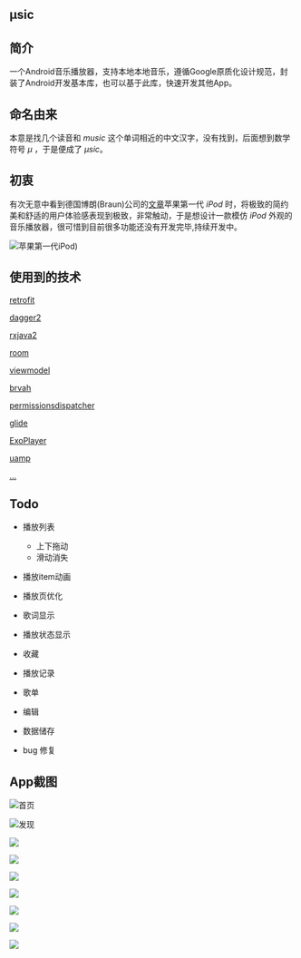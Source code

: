μsic
---


## 简介
一个Android音乐播放器，支持本地本地音乐，遵循Google原质化设计规范，封装了Android开发基本库，也可以基于此库，快速开发其他App。

## 命名由来
本意是找几个读音和 *music* 这个单词相近的中文汉字，没有找到，后面想到数学符号 *μ* ，于是便成了 *μsic*。

## 初衷
有次无意中看到德国博朗(Braun)公司的[文章](http://blog.presentandcorrect.com/rams-palettes)苹果第一代 *iPod* 时，将极致的简约美和舒适的用户体验感表现到极致，非常触动，于是想设计一款模仿 *iPod* 外观的音乐播放器，很可惜到目前很多功能还没有开发完毕,持续开发中。

![苹果第一代iPod](screenshot/ipod-first-gen-5gb.jpg))

## 使用到的技术
[retrofit](https://github.com/square/retrofit/)

[dagger2](https://github.com/google/dagger)

[rxjava2](https://github.com/ReactiveX/RxJava/)

[room](https://developer.android.google.cn/topic/libraries/architecture/room)

[viewmodel](https://developer.android.google.cn/topic/libraries/architecture/viewmodel)

[brvah](https://github.com/CymChad/BaseRecyclerViewAdapterHelper)

[permissionsdispatcher](https://github.com/hotchemi/PermissionsDispatcher)

[glide](https://github.com/bumptech/glide)

[ExoPlayer](https://github.com/google/ExoPlayer)

[uamp](https://github.com/android/uamp)

[...]()

## Todo
- 播放列表
   - 上下拖动
   - 滑动消失
- 播放item动画

- 播放页优化

- 歌词显示

- 播放状态显示

- 收藏

- 播放记录

- 歌单

- 编辑

- 数据储存

- bug 修复



## App截图

![首页](screenshot/home.png )

![发现](screenshot/device-2021-05-26-205540.png)

![](screenshot/device-2021-05-26-205728.png)

![](screenshot/device-2021-05-26-205656.png)

![](screenshot/device-2021-05-26-205802.png)

![](screenshot/device-2021-05-26-205853.png)

![](screenshot/device-2021-05-26-205919.png)

![](screenshot/device-2021-05-26-210129.png)

![](screenshot/device-2021-05-26-210040.png)

